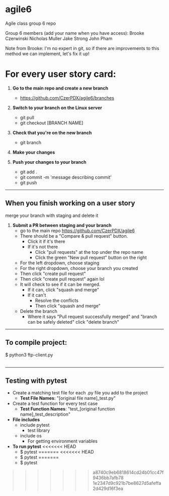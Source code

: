 # agile6
Agile class group 6 repo

Group 6 members (add your name when you have access):
Brooke Czerwinski
Nicholas Muller
Jake Strong
John Pham

Note from Brooke: I'm no expert in git, so if there are improvements to this method we can implement, let's fix it up!

# For every user story card:

1. **Go to the main repo and create a new branch**<br>
    - https://github.com/CzerPDX/agile6/branches

2. **Switch to your branch on the Linux server**
    - git pull
    - git checkout [BRANCH NAME]

3. **Check that you're on the new branch**
    - git branch

4. **Make your changes**

5. **Push your changes to your branch**
    - git add .
    - git commit -m 'message describing commit'
    - git push

<hr>

## When you finish working on a user story
merge your branch with staging and delete it

1. **Submit a PR between staging and your branch**
    - go to the main repo https://github.com/CzerPDX/agile6
    - There should be a "Compare & pull request" button. 
      - Click it if it's there
      - If it's not there
        - Click "pull requests" at the top under the repo name
        - Click the green "New pull request" button on the right
    - For the left dropdown, choose staging
    - For the right dropdown, choose your branch you created
    - Then click "create pull request"
    - Then click "create pull request" again lol
    - It will check to see if it can be merged.
      - If it can, click "squash and merge"
      - If it can't
        - Resolve the conflicts
        - Then click "squash and merge"
    - Delete the branch
      - Where it says "Pull request successfully merged" and "branch can be safely deleted" click "delete branch"
      

<hr>

## To compile project:
$ python3 ftp-client.py
<br><br>

<hr>

## Testing with pytest
- Create a matching test file for each .py file you add to the project
    - **Test File Names**: "[original file name]_test.py"
- Create a test function for every test case
    - **Test Function Names**: "test_[original function name]_test_description"
- **File includes**
    - include pytest
        - test library
    - include os
        - For getting environment variables
- **To run pytest**
<<<<<<< HEAD
    - $ pytest
=======
<<<<<<< HEAD
    - $ pytest
=======
    - $ pytest
>>>>>>> a8740c9eb6818614cd24b01cc47f9436bb7afb78
>>>>>>> 1e2347d9c921b7be8627d5afeffa2d429d16f3ea
